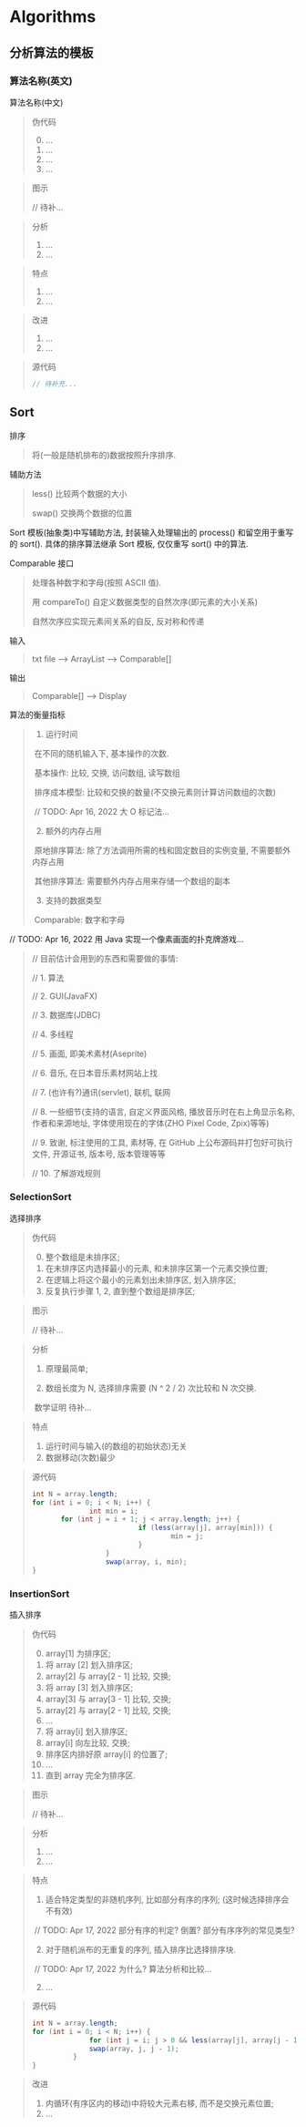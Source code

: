 # Algorithms

## 分析算法的模板

### 算法名称(英文)

算法名称(中文)

> 伪代码
>
> 0. ...
> 1. ...
> 2. ...
> 3. ...

> 图示
>
> // 待补...

> 分析
>
> 1. ...
> 2. ...

> 特点
>
> 1. ...
> 2. ...

> 改进
>
> 1. ...
> 2. ... 

> 源代码
>
> ```Java
> // 待补充... 
> ```



## Sort

排序

> 将(一般是随机排布的)数据按照升序排序. 

辅助方法

> less() 比较两个数据的大小
>
> swap() 交换两个数据的位置

Sort 模板(抽象类)中写辅助方法, 封装输入处理输出的 process() 和留空用于重写的 sort(). 具体的排序算法继承 Sort 模板, 仅仅重写 sort() 中的算法. 

Comparable 接口

> 处理各种数字和字母(按照 ASCII 值). 
>
> 用 compareTo() 自定义数据类型的自然次序(即元素的大小关系)
>
> 自然次序应实现元素间关系的自反, 反对称和传递

输入

> txt file --> ArrayList --> Comparable[]

输出

> Comparable[] --> Display

算法的衡量指标

> 1. 运行时间
>
> 	​	在不同的随机输入下, 基本操作的次数. 
>
> 	​	基本操作: 比较, 交换, 访问数组, 读写数组
>
> 	​	排序成本模型: 比较和交换的数量(不交换元素则计算访问数组的次数)
>
> 	​	// TODO: Apr 16, 2022 大 O 标记法...
>
> 2. 额外的内存占用
>
> 	​	原地排序算法: 除了方法调用所需的栈和固定数目的实例变量, 不需要额外内存占用
>
> 	​	其他排序算法: 需要额外内存占用来存储一个数组的副本
>
> 3. 支持的数据类型
>
> 	​	Comparable: 数字和字母



// TODO: Apr 16, 2022 用 Java 实现一个像素画面的扑克牌游戏...

> // 目前估计会用到的东西和需要做的事情: 
>
> // 	1. 算法
>
> // 	2. GUI(JavaFX)
>
> // 	3. 数据库(JDBC) 
>
> // 	4. 多线程
>
> // 	5. 画面, 即美术素材(Aseprite)
>
> // 	6. 音乐, 在日本音乐素材网站上找
>
> // 	7. (也许有?)通讯(servlet), 联机, 联网
>
> // 	8. 一些细节(支持的语言, 自定义界面风格, 播放音乐时在右上角显示名称, 作者和来源地址, 字体使用现在的字体(ZHO Pixel Code, Zpix)等等)
>
> // 	9. 致谢, 标注使用的工具, 素材等, 在 GitHub 上公布源码并打包好可执行文件, 开源证书, 版本号, 版本管理等等
>
> // 	10. 了解游戏规则



### SelectionSort

选择排序

> 伪代码
>
> 0. 整个数组是未排序区; 
> 1. 在未排序区内选择最小的元素, 和未排序区第一个元素交换位置;
> 2. 在逻辑上将这个最小的元素划出未排序区, 划入排序区; 
> 3. 反复执行步骤 1, 2, 直到整个数组是排序区;

> 图示
>
> // 待补...

> 分析
>
> 1. 原理最简单; 
>
> 2. 数组长度为 N, 选择排序需要 (N ^ 2 / 2) 次比较和 N 次交换. 
>
> 	​	数学证明 待补...

> 特点
>
> 1. 运行时间与输入(的数组的初始状态)无关
> 2. 数据移动(次数)最少

> 源代码
>
> ```Java
> int N = array.length;
> for (int i = 0; i < N; i++) {
> 				int min = i;
>      	 for (int j = i + 1; j < array.length; j++) {
>        					if (less(array[j], array[min])) {
>                					min = j;
>                       	}
>               	}
>               	swap(array, i, min);
> }
> ```



### InsertionSort

插入排序

> 伪代码
>
> 0. array[1] 为排序区;
> 1. 将 array [2] 划入排序区;
> 2. array[2] 与 array[2 - 1] 比较, 交换;
> 3. 将 array [3] 划入排序区; 
> 4. array[3] 与 array[3 - 1] 比较, 交换;
> 5. array[2] 与 array[2 - 1] 比较, 交换;
> 6. ...
> 7. 将 array[i] 划入排序区;
> 8. array[i] 向左比较, 交换;
> 9. 排序区内排好原 array[i] 的位置了;
> 10. ...
> 11. 直到 array 完全为排序区.

> 图示
> 
> // 待补...

> 分析
> 
> 1. ...
> 2. ...

> 特点
>
> 1. 适合特定类型的非随机序列, 比如部分有序的序列; (这时候选择排序会不有效)
>
>   ​	// TODO: Apr 17, 2022 部分有序的判定? 倒置? 部分有序序列的常见类型? 
>
> 2. 对于随机派布的无重复的序列, 插入排序比选择排序块. 
>
> 	​	// TODO: Apr 17, 2022 为什么? 算法分析和比较... 
>
> 2. ...

> 源代码
>
> ```Java
> int N = array.length;
> for (int i = 0; i < N; i++) {
> 				for (int j = i; j > 0 && less(array[j], array[j - 1]); j--) {
>             	swap(array, j, j - 1);
> 			}
> }
> ```

> 改进
>
> 1. 内循环(有序区内的移动)中将较大元素右移, 而不是交换元素位置;
> 2. ...